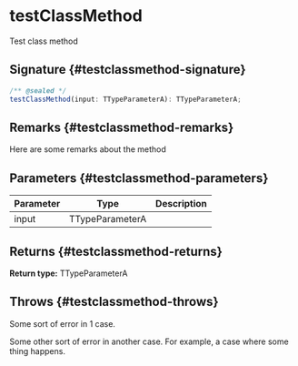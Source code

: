 # testClassMethod

Test class method

## Signature {#testclassmethod-signature}

```typescript
/** @sealed */
testClassMethod(input: TTypeParameterA): TTypeParameterA;
```

## Remarks {#testclassmethod-remarks}

Here are some remarks about the method

## Parameters {#testclassmethod-parameters}

| Parameter | Type | Description |
| --- | --- | --- |
| input | TTypeParameterA |  |

## Returns {#testclassmethod-returns}

**Return type:** TTypeParameterA

## Throws {#testclassmethod-throws}

Some sort of error in 1 case.

Some other sort of error in another case. For example, a case where some thing happens.

